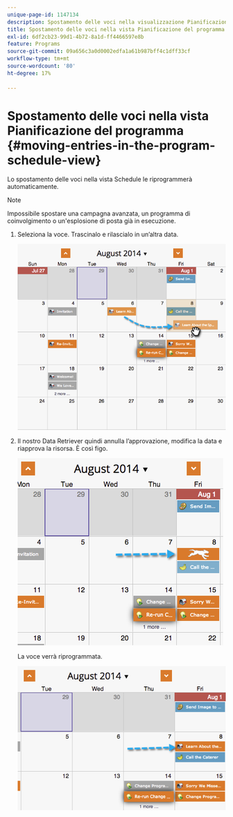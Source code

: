 ```yaml
---
unique-page-id: 1147134
description: Spostamento delle voci nella visualizzazione Pianificazione programma - Documenti Marketo - Documentazione del prodotto
title: Spostamento delle voci nella vista Pianificazione del programma
exl-id: 6df2cb23-99d1-4b72-8a1d-ff4466597e8b
feature: Programs
source-git-commit: 09a656c3a0d0002edfa1a61b987bff4c1dff33cf
workflow-type: tm+mt
source-wordcount: '80'
ht-degree: 17%

---
```


# Spostamento delle voci nella vista Pianificazione del programma {#moving-entries-in-the-program-schedule-view}

Lo spostamento delle voci nella vista Schedule le riprogrammerà automaticamente.

>[!NOTE]
>
>Impossibile spostare una campagna avanzata, un programma di coinvolgimento o un&#39;esplosione di posta già in esecuzione.

1. Seleziona la voce. Trascinalo e rilascialo in un’altra data.

   ![](assets/image2014-9-18-17-3a47-3a23.png)

1. Il nostro Data Retriever quindi annulla l’approvazione, modifica la data e riapprova la risorsa. È così figo.

   ![](assets/image2014-9-18-17-3a47-3a35.png)

   La voce verrà riprogrammata.

   ![](assets/image2014-9-18-17-3a49-3a19.png)
